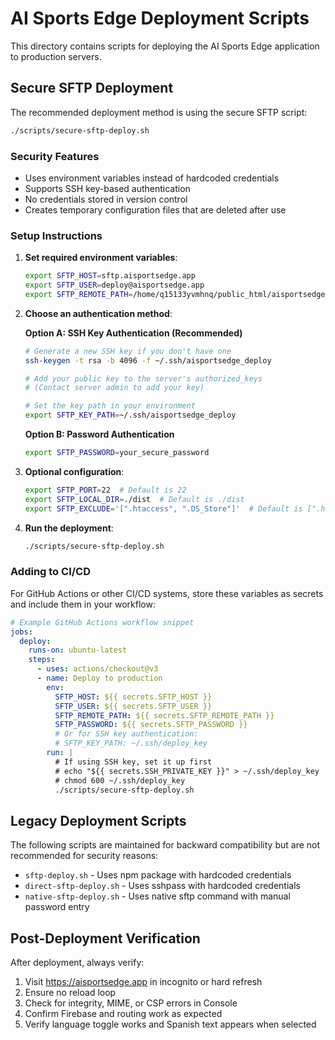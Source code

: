# AI Sports Edge Deployment Scripts

This directory contains scripts for deploying the AI Sports Edge application to production servers.

## Secure SFTP Deployment

The recommended deployment method is using the secure SFTP script:

```bash
./scripts/secure-sftp-deploy.sh
```

### Security Features

- Uses environment variables instead of hardcoded credentials
- Supports SSH key-based authentication
- No credentials stored in version control
- Creates temporary configuration files that are deleted after use

### Setup Instructions

1. **Set required environment variables**:

   ```bash
   export SFTP_HOST=sftp.aisportsedge.app
   export SFTP_USER=deploy@aisportsedge.app
   export SFTP_REMOTE_PATH=/home/q15133yvmhnq/public_html/aisportsedge.app
   ```

2. **Choose an authentication method**:

   **Option A: SSH Key Authentication (Recommended)**
   ```bash
   # Generate a new SSH key if you don't have one
   ssh-keygen -t rsa -b 4096 -f ~/.ssh/aisportsedge_deploy
   
   # Add your public key to the server's authorized_keys
   # (Contact server admin to add your key)
   
   # Set the key path in your environment
   export SFTP_KEY_PATH=~/.ssh/aisportsedge_deploy
   ```

   **Option B: Password Authentication**
   ```bash
   export SFTP_PASSWORD=your_secure_password
   ```

3. **Optional configuration**:

   ```bash
   export SFTP_PORT=22  # Default is 22
   export SFTP_LOCAL_DIR=./dist  # Default is ./dist
   export SFTP_EXCLUDE='[".htaccess", ".DS_Store"]'  # Default is [".htaccess"]
   ```

4. **Run the deployment**:

   ```bash
   ./scripts/secure-sftp-deploy.sh
   ```

### Adding to CI/CD

For GitHub Actions or other CI/CD systems, store these variables as secrets and include them in your workflow:

```yaml
# Example GitHub Actions workflow snippet
jobs:
  deploy:
    runs-on: ubuntu-latest
    steps:
      - uses: actions/checkout@v3
      - name: Deploy to production
        env:
          SFTP_HOST: ${{ secrets.SFTP_HOST }}
          SFTP_USER: ${{ secrets.SFTP_USER }}
          SFTP_REMOTE_PATH: ${{ secrets.SFTP_REMOTE_PATH }}
          SFTP_PASSWORD: ${{ secrets.SFTP_PASSWORD }}
          # Or for SSH key authentication:
          # SFTP_KEY_PATH: ~/.ssh/deploy_key
        run: |
          # If using SSH key, set it up first
          # echo "${{ secrets.SSH_PRIVATE_KEY }}" > ~/.ssh/deploy_key
          # chmod 600 ~/.ssh/deploy_key
          ./scripts/secure-sftp-deploy.sh
```

## Legacy Deployment Scripts

The following scripts are maintained for backward compatibility but are not recommended for security reasons:

- `sftp-deploy.sh` - Uses npm package with hardcoded credentials
- `direct-sftp-deploy.sh` - Uses sshpass with hardcoded credentials
- `native-sftp-deploy.sh` - Uses native sftp command with manual password entry

## Post-Deployment Verification

After deployment, always verify:

1. Visit https://aisportsedge.app in incognito or hard refresh
2. Ensure no reload loop
3. Check for integrity, MIME, or CSP errors in Console
4. Confirm Firebase and routing work as expected
5. Verify language toggle works and Spanish text appears when selected
